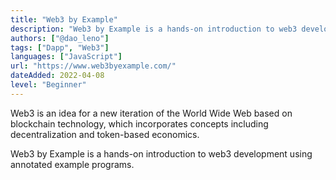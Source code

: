```yaml
---
title: "Web3 by Example"
description: "Web3 by Example is a hands-on introduction to web3 development using annotated example programs."
authors: ["@dao_leno"]
tags: ["Dapp", "Web3"]
languages: ["JavaScript"]
url: "https://www.web3byexample.com/"
dateAdded: 2022-04-08
level: "Beginner"
---
```


Web3 is an idea for a new iteration of the World Wide Web based on blockchain technology, which incorporates concepts including decentralization and token-based economics.

Web3 by Example is a hands-on introduction to web3 development using annotated example programs. 